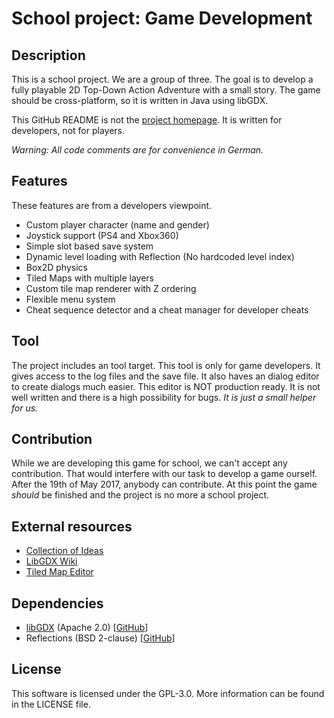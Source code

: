 # School project: Game Development

## Description
This is a school project. We are a group of three. The goal is to develop a fully playable 2D Top-Down Action Adventure with a small story. The game should be cross-platform, so it is written in Java using libGDX. 

This GitHub README is not the [project homepage](https://entwicklerpages.github.io/school-game/). It is written for developers, not for players.

_Warning: All code comments are for convenience in German._

## Features
These features are from a developers viewpoint.
* Custom player character (name and gender)
* Joystick support (PS4 and Xbox360)
* Simple slot based save system
* Dynamic level loading with Reflection (No hardcoded level index)
* Box2D physics
* Tiled Maps with multiple layers
* Custom tile map renderer with Z ordering
* Flexible menu system
* Cheat sequence detector and a cheat manager for developer cheats

## Tool
The project includes an tool target. This tool is only for game developers. It gives access to the log files and the save file. It also haves an dialog editor to create dialogs much easier. This editor is NOT production ready. It is not well written and there is a high possibility for bugs. _It is just a small helper for us._

## Contribution
While we are developing this game for school, we can't accept any contribution. That would interfere with our task to develop a game ourself. After the 19th of May 2017, anybody can contribute. At this point the game _should_ be finished and the project is no more a school project.

## External resources
* [Collection of Ideas](https://piratenpad.de/p/RPG-school-game)
* [LibGDX Wiki](https://github.com/libgdx/libgdx/wiki)
* [Tiled Map Editor](http://www.mapeditor.org)

## Dependencies
* [libGDX](http://libgdx.badlogicgames.com) (Apache 2.0) \[[GitHub](https://github.com/libgdx/libgdx)\]
* Reflections (BSD 2-clause) \[[GitHub](https://github.com/ronmamo/reflections)\]

## License
This software is licensed under the GPL-3.0. More information can be found in the LICENSE file.
